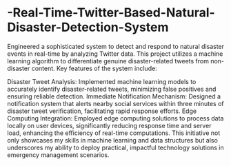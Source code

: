 # -Real-Time-Twitter-Based-Natural-Disaster-Detection-System
Engineered a sophisticated system to detect and respond to natural disaster events in real-time by analyzing Twitter data. This project utilizes a machine learning algorithm to differentiate genuine disaster-related tweets from non-disaster content. Key features of the system include:

Disaster Tweet Analysis: Implemented machine learning models to accurately identify disaster-related tweets, minimizing false positives and ensuring reliable detection.
Immediate Notification Mechanism: Designed a notification system that alerts nearby social services within three minutes of disaster tweet verification, facilitating rapid response efforts.
Edge Computing Integration: Employed edge computing solutions to process data locally on user devices, significantly reducing response time and server load, enhancing the efficiency of real-time computations.
This initiative not only showcases my skills in machine learning and data structures but also underscores my ability to deploy practical, impactful technology solutions in emergency management scenarios.
